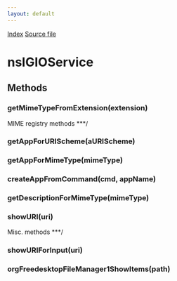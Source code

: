 ```yaml
---
layout: default
---
```

<div id='links'><a href="../index.html">Index</a>
<a href="http://dxr.mozilla.org/mozilla-central/source/xpcom/system/nsIGIOService.idl">Source file</a>
</div>

# nsIGIOService #

## Methods ##

### getMimeTypeFromExtension(extension) ###
MIME registry methods ***/  

### getAppForURIScheme(aURIScheme) ###

### getAppForMimeType(mimeType) ###

### createAppFromCommand(cmd, appName) ###

### getDescriptionForMimeType(mimeType) ###

### showURI(uri) ###
Misc. methods ***/  

### showURIForInput(uri) ###

### orgFreedesktopFileManager1ShowItems(path) ###
